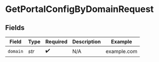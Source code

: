 # GetPortalConfigByDomainRequest


## Fields

| Field              | Type               | Required           | Description        | Example            |
| ------------------ | ------------------ | ------------------ | ------------------ | ------------------ |
| `domain`           | *str*              | :heavy_check_mark: | N/A                | example.com        |